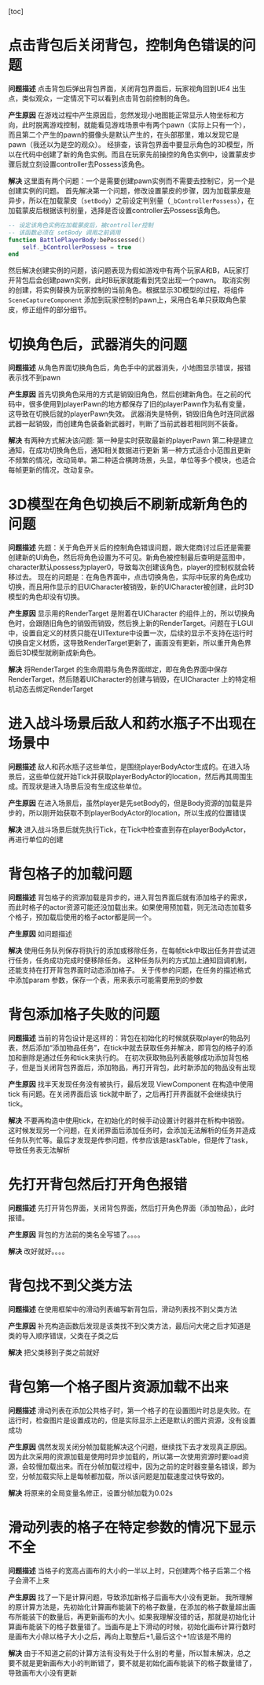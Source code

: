 [toc]

# 点击背包后关闭背包，控制角色错误的问题
**问题描述**
点击背包后弹出背包界面，关闭背包界面后，玩家视角回到UE4 出生点，类似观众，一定情况下可以看到点击背包前控制的角色。

**产生原因**
在游戏过程中产生原因后，忽然发现小地图能正常显示人物坐标和方向，此时脱离游戏控制，就能看见游戏场景中有两个pawn（实际上只有一个），而且第二个产生的pawn的摄像头是默认产生的，在头部那里，难以发现它是pawn（我还以为是空的观众）。
经排查，该背包界面中要显示角色的3D模型，所以在代码中创建了新的角色实例。而且在玩家先前操控的角色实例中，设置蒙皮步骤后就立刻设置controller去Possess该角色。

**解决**
这里面有两个问题：一个是需要创建pawn实例而不需要去控制它，另一个是创建实例的问题。
首先解决第一个问题，修改设置蒙皮的步骤，因为加载蒙皮是异步，所以在加载蒙皮（`setBody`）之前设定判别量（`_bControllerPossess`），在加载蒙皮后根据该判别量，选择是否设置controller去Possess该角色。
```lua
-- 设定该角色实例在加载蒙皮后，被controller控制
-- 该函数必须在 setBody 调用之前调用
function BattlePlayerBody:bePossessed()
	self._bControllerPossess = true
end
```
然后解决创建实例的问题，该问题表现为假如游戏中有两个玩家A和B，A玩家打开背包后会创建pawn实例，此时B玩家就能看到凭空出现一个pawn。
取消实例的创建，将实例替换为玩家控制的当前角色。根据显示3D模型的过程，将组件`SceneCaptureComponent` 添加到玩家控制的pawn上，采用白名单只获取角色蒙皮，修正组件的部分细节。

# 切换角色后，武器消失的问题
**问题描述**
从角色界面切换角色后，角色手中的武器消失，小地图显示错误，报错表示找不到pawn

**产生原因**
首先切换角色采用的方式是销毁旧角色，然后创建新角色。在之前的代码中，很多使用到playerPawn的地方都保存了旧的playerPawn作为私有变量，这导致在切换后就的playerPawn失效。
武器消失是特例，销毁旧角色时连同武器武器一起销毁，而创建角色装备新武器时，判断了当前武器若相同则不装备。

**解决**
有两种方式解决该问题:
第一种是实时获取最新的playerPawn
第二种是建立通知，在成功切换角色后，通知相关数据进行更新
第一种方式适合小范围且更新不频繁的情况，改动简单。第二种适合横跨场景，头显，单位等多个模块，也适合每帧更新的情况，改动复杂。

# 3D模型在角色切换后不刷新成新角色的问题
**问题描述**
先题：关于角色开关后的控制角色错误问题，跟大佬商讨过后还是需要创建新的UI角色，然后将角色设置为不可见。新角色被控制最后查明是蓝图中，character默认possess为player0，导致每次创建该角色，player的控制权就会转移过去。
现在的问题是：在角色界面中，点击切换角色，实际中玩家的角色成功切换，而且用作显示的旧UICharacter被销毁，新的UICharacter被创建，此时3D模型的角色却没有切换。

**产生原因**
显示用的RenderTarget 是附着在UICharacter 的组件上的，所以切换角色时，会跟随旧角色的销毁而销毁，然后换上新的RenderTarget。问题在于LGUI中，设置自定义的材质只能在UITexture中设置一次，后续的显示不支持在运行时切换自定义材质，这导致RenderTarget更新了，画面没有更新，所以重开角色界面后3D模型就刷新成新角色。

**解决**
将RenderTarget 的生命周期与角色界面绑定，即在角色界面中保存RenderTarget，然后随着UICharacter的创建与销毁，在UICharacter 上的特定相机动态去绑定RenderTarget

# 进入战斗场景后敌人和药水瓶子不出现在场景中
**问题描述**
敌人和药水瓶子这些单位，是围绕playerBodyActor生成的。在进入场景后，这些单位就开始Tick并获取playerBodyActor的location，然后再其周围生成。而现状是进入场景后没有生成这些单位。

**产生原因**
在进入场景后，虽然player是先setBody的，但是Body资源的加载是异步的，所以刚开始获取不到playerBodyActor的location，所以生成的位置错误

**解决**
进入战斗场景后就先执行Tick，在Tick中检查直到存在playerBodyActor，再进行单位的创建

# 背包格子的加载问题
**问题描述**
背包格子的资源加载是异步的，进入背包界面后就有添加格子的需求，而此时格子的actor资源可能还没加载出来。如果使用预加载，则无法动态加载多个格子，预加载后使用的格子actor都是同一个。

**产生原因**
如问题描述

**解决**
使用任务队列保存将执行的添加或移除任务，在每帧tick中取出任务并尝试进行任务，任务成功完成时便移除任务。
这种任务队列的方式加上通知回调机制，还能支持在打开背包界面时动态添加格子。
关于传参的问题，在任务的描述格式中添加param 参数，保存一个表，用来表示可能需要用到的参数

# 背包添加格子失败的问题
**问题描述**
当前的背包设计是这样的：背包在初始化的时候就获取player的物品列表，然后添加“添加物品任务”，在tick中就去获取任务并解决，即背包的格子的添加和删除是通过任务和tick来执行的。
在初次获取物品列表能够成功添加背包格子，但是当关闭背包界面后，添加物品，再打开背包，此时新添加的物品没有出现

**产生原因**
找半天发现任务没有被执行，最后发现 ViewComponent 在构造中使用tick 有问题。在关闭界面后该 tick就中断了，之后再打开界面就不会继续执行 tick。

**解决**
不要再构造中使用tick，在初始化的时候手动设置计时器并在析构中销毁。
这时候发现另一个问题，在关闭界面后添加任务时，会添加无法解析的任务并造成任务队列忙等。最后才发现是传参问题，传参应该是taskTable，但是传了task，导致任务表无法解析

# 先打开背包然后打开角色报错
**问题描述**
先打开背包界面，关闭背包界面，然后打开角色界面（添加物品），此时报错。

**产生原因**
背包的方法前的类名全写错了。。。。

**解决**
改好就好。。。。

# 背包找不到父类方法
**问题描述**
在使用框架中的滑动列表编写新背包后，滑动列表找不到父类方法

**产生原因**
补充构造函数后发现是该类找不到父类方法，最后问大佬之后才知道是类的导入顺序错误，父类在子类之后

**解决**
把父类移到子类之前就好

# 背包第一个格子图片资源加载不出来
**问题描述**
滑动列表在添加公共格子时，第一个格子的在设置图片时总是失败。在运行时，检查图片是设置成功的，但是实际显示上还是默认的图片资源，没有设置成功

**产生原因**
偶然发现关闭分帧加载能解决这个问题，继续找下去才发现真正原因。因为此次采用的资源加载是使用时异步加载的，所以第一次使用资源时要load资源，会较慢加载出来。而在分帧加载过程中，因为之前的定时器变量名错误，即为空，分帧加载实际上是每帧都加载，所以该问题是加载速度过快导致的。

**解决**
将原来的全局变量名修正，设置分帧加载为0.02s

# 滑动列表的格子在特定参数的情况下显示不全
**问题描述**
当格子的宽高占画布的大小的一半以上时，只创建两个格子后第二个格子会滑不上来

**产生原因**
找了一下是计算问题，导致添加新格子后画布大小没有更新。
我所理解的原计算方法是，先初始化计算画布能装下的格子数量，在添加的格子数量超出画布所能装下的数量后，再更新画布的大小。如果我理解没错的话，那就是初始化计算画布能装下的格子数量错了。当画布是上下滑动的时候，初始化画布计算行数时是画布大小除以格子大小之后，再向上取整后+1,最后这个+1应该是不用的

**解决**
由于不知道之前的计算方法有没有处于什么别的考量，所以暂未解决，总之要不就是更新画布大小的判断错了，要不就是初始化画布能装下的格子数量错了，导致画布大小没有更新